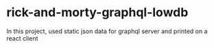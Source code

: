 # rick-and-morty-graphql-lowdb

In this project, used static json data for graphql server and printed on a react client
